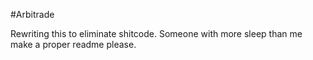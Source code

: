 #Arbitrade

Rewriting this to eliminate shitcode. Someone with more sleep than me make a proper readme please.
